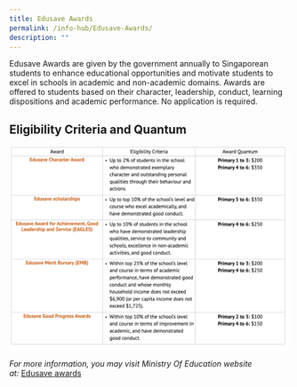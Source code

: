 ```yaml
---
title: Edusave Awards
permalink: /info-hub/Edusave-Awards/
description: ""
---
```

Edusave Awards are given by the government annually to Singaporean students to enhance educational opportunities and motivate students to excel in schools in academic and non-academic domains. Awards are offered to students based on their character, leadership, conduct, learning dispositions and academic performance. No application is required.

Eligibility Criteria and Quantum
--------------------------------

![](/images/edusave.png)

_For more information, you may visit Ministry Of Education website at:_ [Edusave awards](https://www.moe.gov.sg/financial-matters/awards-scholarships/edusave-awards)